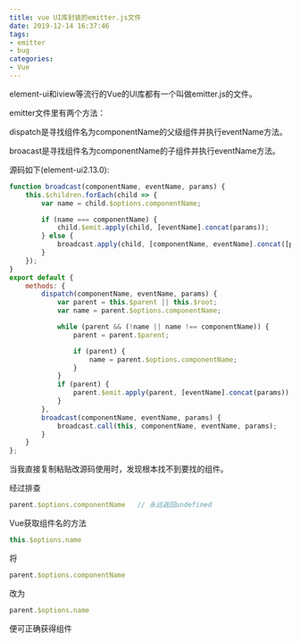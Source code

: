 ```yaml
---
title: vue UI库封装的emitter.js文件
date: 2019-12-14 16:37:46
tags:
- emitter
- bug
categories:
- Vue
---
```

<!--excerpt-->
element-ui和iview等流行的Vue的UI库都有一个叫做emitter.js的文件。

emitter文件里有两个方法：

dispatch是寻找组件名为componentName的父级组件并执行eventName方法。

broacast是寻找组件名为componentName的子组件并执行eventName方法。

<!--more-->

源码如下(element-ui2.13.0):

````javascript
function broadcast(componentName, eventName, params) {
    this.$children.forEach(child => {
        var name = child.$options.componentName;

        if (name === componentName) {
            child.$emit.apply(child, [eventName].concat(params));
        } else {
            broadcast.apply(child, [componentName, eventName].concat([params]));
        }
    });
}
export default {
    methods: {
        dispatch(componentName, eventName, params) {
            var parent = this.$parent || this.$root;
            var name = parent.$options.componentName;

            while (parent && (!name || name !== componentName)) {
                parent = parent.$parent;

                if (parent) {
                    name = parent.$options.componentName;
                }
            }
            if (parent) {
                parent.$emit.apply(parent, [eventName].concat(params));
            }
        },
        broadcast(componentName, eventName, params) {
            broadcast.call(this, componentName, eventName, params);
        }
    }
};
````

当我直接复制粘贴改源码使用时，发现根本找不到要找的组件。

经过排查
````javascript
parent.$options.componentName   // 永远返回undefined
````
Vue获取组件名的方法
````javascript
this.$options.name
````
将
````javascript
parent.$options.componentName
````
改为
````javascript
parent.$options.name
````
便可正确获得组件




